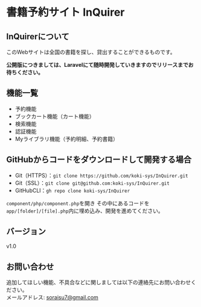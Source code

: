# 書籍予約サイト InQuirer

## InQuirerについて
このWebサイトは全国の書籍を探し、貸出することができるものです。

**公開版につきましては、Laravelにて随時開発していきますのでリリースまでお待ちください。**

## 機能一覧
* 予約機能
* ブックカート機能（カート機能）
* 検索機能
* 認証機能
* Myライブラリ機能（予約明細、予約書籍）

## GitHubからコードをダウンロードして開発する場合
* Git（HTTPS）：`git clone https://github.com/koki-sys/InQuirer.git`
* Git（SSL）：`git clone git@github.com:koki-sys/InQuirer.git`
* GitHubCLI：`gh repo clone koki-sys/InQuirer`

`component/php/component.php`を開き
その中にあるコードを`app/[folder]/[file].php`内に埋め込み、開発を進めてください。

## バージョン
v1.0 

## お問い合わせ
追加してほしい機能、不具合などに関しましては以下の連絡先にお問い合わせください。<br>
メールアドレス: soraisu7@gmail.com
